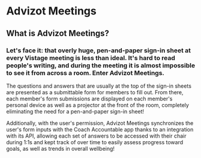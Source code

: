 # Advizot Meetings

## What is Advizot Meetings?</span>

### Let's face it: that overly huge, pen-and-paper sign-in sheet at every Vistage meeting is less than ideal. It's hard to read people's writing, and during the meeting it is almost impossible to see it from across a room. Enter **Advizot Meetings**.

<p>The questions and answers that are usually at the top of the sign-in sheets are presented as a submittable form for members to fill out. From there, each member's form submissions are displayed on each member's personal device as well as a projector at the front of the room, completely eliminating the need for a pen-and-paper sign-in sheet!</p>

<p>Additionally, with the user's permission, Advizot Meetings synchronizes the user's form inputs with the Coach Accountable app thanks to an integration with its API, allowing each set of answers to be accessed with their chair during 1:1s and kept track of over time to easily assess progress toward goals, as well as trends in overall wellbeing!</p>
